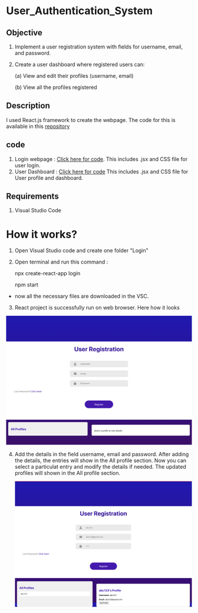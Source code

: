 # User_Authentication_System
## Objective
1. Implement a user registration system with fields for username, email, and password.
2. Create a user dashboard where registered users can:
   
    (a) View and edit their profiles (username, email)
   
    (b) View all the profiles registered

## Description 
I used React.js framework to create the webpage. The code for this is available in this  [repository](https://github.com/Lajvi3344/User_Authentication_System/tree/main/login)

## code 
1. Login webpage :  [Click here for code](https://github.com/Lajvi3344/User_Authentication_System/tree/main/login/src/components/Login). This includes .jsx and CSS file for user login.
2. User Dashboard : [Click here for code](https://github.com/Lajvi3344/User_Authentication_System/tree/main/login/src/components/UserDashboard) This includes .jsx and CSS file for User profile and dashboard.

## Requirements 
1. Visual Studio Code 

# How it works?
1. Open Visual Studio code and create one folder "Login"
2. Open terminal and run this command :

   npx create-react-app login
   
   npm start

- now all the necessary files are downloaded in the VSC.

3. React project is successfully run on web browser. Here how it looks
<img src="screenshots/Login webpage.png" />

<img src="screenshots/Login webpage(2).png"/>

4. Add the details in the field username, email and password. After adding the details, the entries will show in the All profile section.
   Now you can select a particulat entry and modify the details if needed. The updated profiles will shown in the All profile section.

   <img src="screenshots/User profile.png"/>
   <img src="screenshots/User profile(2).png"/>


   
   




